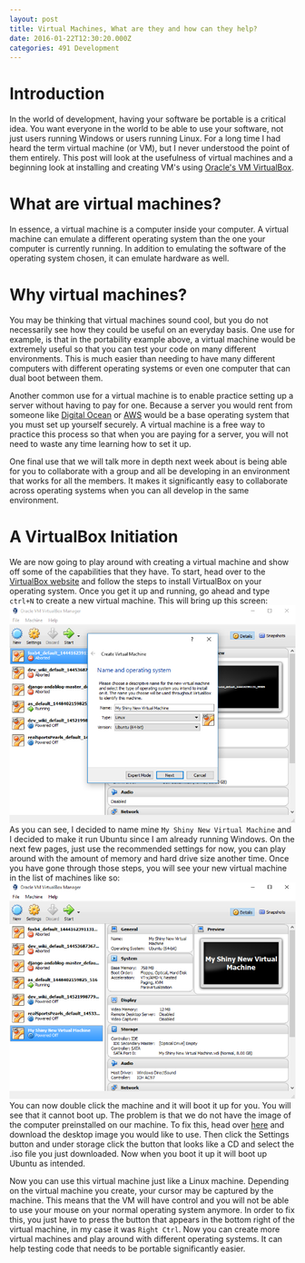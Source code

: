 ```yaml
---
layout: post
title: Virtual Machines, What are they and how can they help?
date: 2016-01-22T12:30:20.000Z
categories: 491 Development
---
```

# Introduction
In the world of development, having your software be portable is a critical
idea. You want everyone in the world to be able to use your software, not just
users running Windows or users running Linux. For a long time I had heard the
term virtual machine (or VM), but I never understood the point of them entirely.
This post will look at the usefulness of virtual machines and a beginning look
at installing and creating VM's using [Oracle's VM VirtualBox][virtualbox].

# What are virtual machines?
In essence, a virtual machine is a computer inside your computer. A virtual
machine can emulate a different operating system than the one your computer
is currently running. In addition to emulating the software of the operating
system chosen, it can emulate hardware as well.

# Why virtual machines?
You may be thinking that virtual machines sound cool, but you do not necessarily
see how they could be useful on an everyday basis. One use for example, is that
in the portability example above, a virtual machine would be extremely useful
so that you can test your code on many different environments. This is much
easier than needing to have many different computers with different operating
systems or even one computer that can dual boot between them.

Another common use for a virtual machine is to enable practice setting up a
server without having to pay for one. Because a server you would rent from
someone like [Digital Ocean][digitalocean] or [AWS][aws] would be a base
operating system that you must set up yourself securely. A virtual machine is a
free way to practice this process so that when you are paying for a server, you
will not need to waste any time learning how to set it up.

One final use that we will talk more in depth next week about is being able for
you to collaborate with a group and all be developing in an environment that
works for all the members. It makes it significantly easy to collaborate across
operating systems when you can all develop in the same environment.

# A VirtualBox Initiation
We are now going to play around with creating a virtual machine and show off
some of the capabilities that they have. To start, head over to the
[VirtualBox website][virtualbox] and follow the steps to install VirtualBox on
your operating system. Once you get it up and running, go ahead and type `ctrl+N`
to create a new virtual machine. This will bring up this screen:
![Image of Yaktocat](/virtual1.png)
As you can see, I decided to name mine `My Shiny New Virtual Machine` and I
decided to make it run Ubuntu since I am already running Windows. On the next few
pages, just use the recommended settings for now, you can play around with the
amount of memory and hard drive size another time. Once you have gone through
those steps, you will see your new virtual machine in the list of machines like so:
![Image of Yaktocat](/virtual2.png)
You can now double click the machine and it will boot it up for you. You will
see that it cannot boot up. The problem is that we do not have the image of the
computer preinstalled on our machine. To fix this, head over [here][ubuntu] and
download the desktop image you would like to use. Then click the Settings button
and under storage click the button that looks like a CD and select the .iso file
you just downloaded. Now when you boot it up it will boot up Ubuntu as intended.

Now you can use this virtual machine just like a Linux machine. Depending on the
virtual machine you create, your cursor may be captured by the machine. This
means that the VM will have control and you will not be able to use your mouse
on your normal operating system anymore. In order to fix this, you just have to
press the button that appears in the bottom right of the virtual machine, in my
case it was `Right Ctrl`. Now you can create more virtual machines and play
around with different operating systems. It can help testing code that needs to
be portable significantly easier.

[virtualbox]: https://www.virtualbox.org/wiki/Downloads
[digitalocean]: https://www.digitalocean.com/
[aws]: https://aws.amazon.com
[ubuntu]: http://releases.ubuntu.com/trusty/
